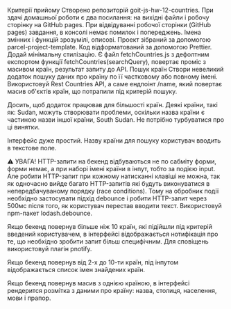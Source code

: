 Критерії прийому Створено репозиторій goit-js-hw-12-countries. При здачі домашньої роботи є два
посилання: на вихідні файли і робочу сторінку на GitHub pages. При відвідуванні робочої сторінки
(GitHub pages) завдання, в консолі немає помилок і попереджень. Імена змінних і функцій зрозумілі,
описові. Проект зібраний за допомогою parcel-project-template. Код відформатований за допомогою
Prettier. Додай мінімальну стилізацію. Є файл fetchCountries.js з дефолтним експортом функції
fetchCountries(searchQuery), повертає проміс з масивом країн, результат запиту до API. Пошук країн
Створи невеликий додаток пошуку даних про країну по її частковому або повному імені. Використовуй
Rest Countries API, а саме ендпоінт /name, який повертає масив об'єктів країн, що потрапили під
критерій пошуку.

Досить, щоб додаток працював для більшості країн. Деякі країни, такі як: Sudan, можуть створювати
проблеми, оскільки назва країни є частиною назви іншої країни, South Sudan. Не потрібно турбуватися
про ці винятки.

Інтерфейс дуже простий. Назву країни для пошуку користувач вводить в текстове поле.

⚠️ УВАГА! HTTP-запити на бекенд відбуваються не по сабміту форми, форми немає, а при наборі імені
країни в інпут, тобто за подією input. Але робити HTTP-запит при кожному натисканні клавіші не
можна, так як одночасно вийде багато HTTP-запитів які будуть виконуватися в непередбачуваному
порядку (race conditions). Тому на обробник події необхідно застосувати підхід debounce і робити
HTTP-запит через 500мс після того, як користувач перестав вводити текст. Використовуй npm-пакет
lodash.debounce.

Якщо бекенд повернув більше ніж 10 країн, які підійшли під критерій введений користувачем, в
інтерфейсі відображається нотифікація про те, що необхідно зробити запит більш специфічним. Для
сповіщень використовуй плагін pnotify.

Якщо бекенд повернув від 2-х до 10-ти країн, під інпутом відображається список імен знайдених країн.

Якщо бекенд повернув масив з однією країною, в інтерфейсі рендерится розмітка з даними про країну:
назва, столиця, населення, мови і прапор.
